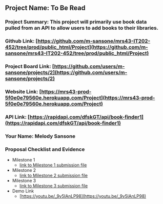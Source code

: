 ## Project Name: To Be Read
### Project Summary: This project will primarily use book data pulled from an API to allow users to add books to their libraries.
### Github Link: [https://github.com/m-sansone/mrs43-IT202-452/tree/prod/public_html/Project](https://github.com/m-sansone/mrs43-IT202-452/tree/prod/public_html/Project)
### Project Board Link: [https://github.com/users/m-sansone/projects/2](https://github.com/users/m-sansone/projects/2)
### Website Link: [https://mrs43-prod-5f0e0e79560e.herokuapp.com/Project](https://mrs43-prod-5f0e0e79560e.herokuapp.com/Project)
### API Link: [https://rapidapi.com/dfskGT/api/book-finder1](https://rapidapi.com/dfskGT/api/book-finder1)
### Your Name: Melody Sansone

 
 
### Proposal Checklist and Evidence

- Milestone 1
  - [link to Milestone 1 submission file](../Milestones/mrs43_it202-module-6-milestone-1-2024_IT202-452-M2024.pdf)
- Milestone 2
  - [link to Milestone 2 submission file](../Milestones/mrs43_it202-api-project-milestone-2-2024-m24_IT202-452-M2024.pdf)
- Milestone 3
  - [link to Milestone 3 submission file](../Milestones/mrs43_it202-api-project-milestone-3-2024-m24_IT202-452-M2024.pdf)
- Demo Link
  - [https://youtu.be/_9v5IAnLP98](https://youtu.be/_9v5IAnLP98)